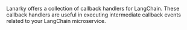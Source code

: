 Lanarky offers a collection of callback handlers for LangChain. These callback
handlers are useful in executing intermediate callback events related to your LangChain
microservice.
